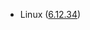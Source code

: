 - Linux ([6.12.34](https://git.kernel.org/pub/scm/linux/kernel/git/stable/linux.git/tag/?h=v6.12.34))
